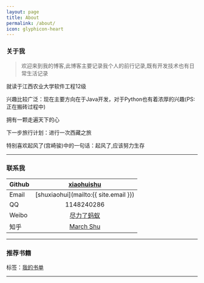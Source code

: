 ```yaml
---
layout: page
title: About
permalink: /about/
icon: glyphicon-heart
---
```


### 关于我

> 欢迎来到我的博客,此博客主要记录我个人的前行记录,既有开发技术也有日常生活记录

就读于江西农业大学软件工程12级

兴趣比较广泛：现在主要方向在于Java开发，对于Python也有着浓厚的兴趣(PS:正在搬砖过程中)

拥有一颗走遍天下的心

下一步旅行计划：进行一次西藏之旅

特别喜欢起风了(宫崎骏)中的一句话：起风了,应该努力生存

---

### 联系我

| Github   |     [xiaohuishu](https://github.com/xiaohuishu)     |
| -------- |     :----:     |
| Email    |     [shuxiaohui](mailto:{{ site.email }})     |
| QQ       |     1148240286     |
| Weibo    |     [尽力了蚂蚁](http://weibo.com/antsmarch)     |
| 知乎	  |     [March Shu](http://www.zhihu.com/people/march-shu)     |


---

### 推荐书籍

<i class="icon-list"></i>标签：[我的书单](http://xiaohuishu.net/book/booklist.html)

---



